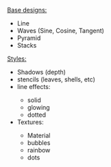 <u>Base designs:</u>
<ul>
  <li>Line</li>
  <li>Waves (Sine, Cosine, Tangent)</li>
  <li>Pyramid</li>
  <li>Stacks</li>
</ul>
<u>Styles:</u>
<ul>
  <li>Shadows (depth)</li>
  <li>stencils (leaves, shells, etc)</li>
  <li>line effects:</li>
  <ul>
    <li>solid</li>
    <li>glowing</li>
    <li>dotted</li>
  </ul>
  <li>Textures:</li>
  <ul>
    <li>Material</li>
    <li>bubbles</li>
    <li>rainbow</li>
    <li>dots</li>
  </ul>
</ul>

